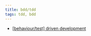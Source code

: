 ```yaml
---
title: bdd/tdd
tags: tdd, bdd
---
```


<ul>
    <li>
        <a href="https://github.com/nchikkam/bdd">
            [behaviour/test] driven development
        </a>
    </li>
</ul>